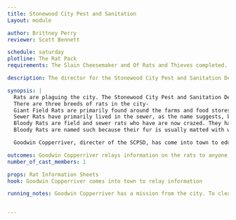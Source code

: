 ```yaml
---
title: Stonewood City Pest and Sanitation
Layout: module

author: Brittney Perry
reviewer: Scott Bennett

schedule: saturday
plotline: The Rat Pack
requirements: The Slain Cheesemaker and Of Rats and Thieves completed.  

description: The director for the Stonewood City Pest and Sanitation Department has personally come into town to ask for help in eliminating the Giant Rat plague that is threatening the city.

synopsis: | 
  Rats are plaguing the city. The Stonewood City Pest and Sanitation Department have finished an evaluation and have concluded that the rats, which are of the Giant variety, are breeding at an extraordinary rate thanks to a mild winter, an early spring, and thousands of pounds of grain and other foodstuffs left over from the Orc army. It seems as though the Orcs were keeping the population in check as well, and without rat extermination patrols around the grain and food stores, the rats have moved in and thrived. They are becoming well established in the grain stores and silos, the storehouses, the garbage and refuse site, the surrounding farms, and the city itself. The City of Stonewood has put a bounty on rat tails to try and decrease the population before they become a real problem. They are offering 1 silver per rat tail.
  There are three breeds of rats in the city-
  Giant Field Rats are primarily found around the farms and food stores. The Giant Field Rats want only to eat and multiply, and dislike fighting to the point where they will only attack if attacked first and they will defend one another if one is attacked. 
  Sewer Rats have primarily lived in the sewer, as the name suggests, but now are so prolific that they are moving into and are making the refuse site unsafe to use. These rats can cause weakness and disease if they get too close to someone, and if in a large group, they are aggressive and can be a threat. 
  Bloody Rats are field and sewer rats who have are now crazed. They have acquired a taste for blood and flesh somehow, and are not shy about getting it. In large groups, they have been known to even kill without provocation. If that wasn't bad enough, they are now venturing close to town. The rats are are breeding at an extraordinary rate thanks to a mild winter, an early spring, and thousands of pounds of grain and other foodstuffs left over from the Orc army. The city did not know about the rat patrols, and didn't know to continue them. 
  Bloody Rats are named such because their fur is usually matted with what people think is blood. No other difference has been observed between the aggressive rats and the non aggressive rats physically.

  Goodwin Copperriver, directer of the SCPSD, has come into town to educate the adventurers on the rats and explain the bounty. He will relay information on the rats and their habits. He will leave information on the rats with anyone who wants it, and will inform the adventurers that the Black Anvil Company will be coming around periodically to collect their rat tails.

outcomes: Goodwin Copperriver relays information on the rats to anyone who is interested
number_of_cast_members: 1

props: Rat Information Sheets
hook: Goodwin Copperriver comes into town to relay information

running_notes: Goodwin Copperriver has a mission from the city. To clear out the grain stores of the city, of which there are three.


---
```

